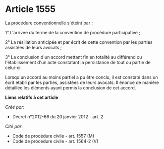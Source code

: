 # Article 1555

La procédure conventionnelle s'éteint par : 

1° L'arrivée du terme de la convention de procédure participative ; 

2° La résiliation anticipée et par écrit de cette convention par les parties assistées de leurs avocats ; 

3° La conclusion d'un accord mettant fin en totalité au différend ou l'établissement d'un acte constatant la persistance de
tout ou partie de celui-ci. 

Lorsqu'un accord au moins partiel a pu être conclu, il est constaté dans un écrit établi par les parties, assistées de leurs
avocats. Il énonce de manière détaillée les éléments ayant permis la conclusion de cet accord.

**Liens relatifs à cet article**

_Créé par_:

  - Décret n°2012-66 du 20 janvier 2012 - art. 2

_Cité par_:

  - Code de procédure civile - art. 1557 (M)
  - Code de procédure civile - art. 1564-2 (V)

